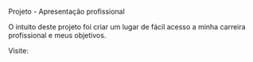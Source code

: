 Projeto - Apresentação profissional

O intuito deste projeto foi criar um lugar de fácil acesso a minha carreira profissional e meus objetivos.

Visite: 
